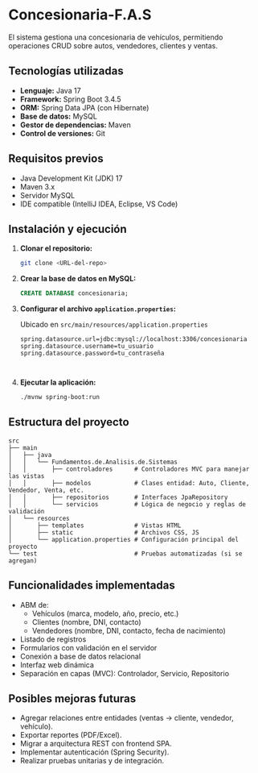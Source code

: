 
# Concesionaria-F.A.S

El sistema gestiona una concesionaria de vehículos, permitiendo operaciones CRUD sobre autos, vendedores, clientes y ventas.

## Tecnologías utilizadas

- **Lenguaje:** Java 17
- **Framework:** Spring Boot 3.4.5
- **ORM:** Spring Data JPA (con Hibernate)
- **Base de datos:** MySQL
- **Gestor de dependencias:** Maven
- **Control de versiones:** Git

## Requisitos previos

- Java Development Kit (JDK) 17
- Maven 3.x
- Servidor MySQL
- IDE compatible (IntelliJ IDEA, Eclipse, VS Code)

## Instalación y ejecución

1. **Clonar el repositorio:**

   ```bash
   git clone <URL-del-repo>
   ```

2. **Crear la base de datos en MySQL:**

   ```sql
   CREATE DATABASE concesionaria;
   ```

3. **Configurar el archivo `application.properties`:**

   Ubicado en `src/main/resources/application.properties`

   ```properties
   spring.datasource.url=jdbc:mysql://localhost:3306/concesionaria
   spring.datasource.username=tu_usuario
   spring.datasource.password=tu_contraseña

   

4. **Ejecutar la aplicación:**

   ```bash
   ./mvnw spring-boot:run
   ```

## Estructura del proyecto

```
src
├── main
│   ├── java
│   │   └── Fundamentos.de.Analisis.de.Sistemas
│   │       ├── controladores      # Controladores MVC para manejar las vistas
│   │       ├── modelos            # Clases entidad: Auto, Cliente, Vendedor, Venta, etc.
│   │       ├── repositorios       # Interfaces JpaRepository
│   │       └── servicios          # Lógica de negocio y reglas de validación
│   └── resources
│       ├── templates              # Vistas HTML
│       ├── static                 # Archivos CSS, JS
│       └── application.properties # Configuración principal del proyecto
└── test                           # Pruebas automatizadas (si se agregan)
```

## Funcionalidades implementadas

- ABM de:
  - Vehículos (marca, modelo, año, precio, etc.)
  - Clientes (nombre, DNI, contacto)
  - Vendedores (nombre, DNI, contacto, fecha de nacimiento)
- Listado de registros
- Formularios con validación en el servidor
- Conexión a base de datos relacional
- Interfaz web dinámica 
- Separación en capas (MVC): Controlador, Servicio, Repositorio

## Posibles mejoras futuras

- Agregar relaciones entre entidades (ventas -> cliente, vendedor, vehículo).
- Exportar reportes (PDF/Excel).
- Migrar a arquitectura REST con frontend SPA.
- Implementar autenticación (Spring Security).
- Realizar pruebas unitarias y de integración.